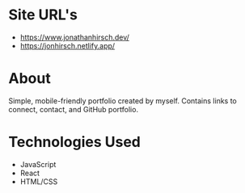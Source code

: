 # Site URL's
* https://www.jonathanhirsch.dev/
* https://jonhirsch.netlify.app/

# About
Simple, mobile-friendly portfolio created by myself. 
Contains links to connect, contact, and GitHub portfolio.

# Technologies Used
* JavaScript
* React
* HTML/CSS
